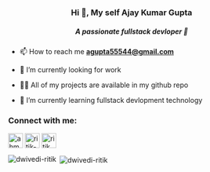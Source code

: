 <h3 align="center">Hi 👋, My self Ajay Kumar Gupta</h3>
<h5 align="center">A passionate fullstack devloper 👨‍</h5>

- 📫 How to reach me **agupta55544@gmail.com**

- 🔭 I’m currently looking for work

- 👨‍💻 All of my projects are available in my github repo
 
- 🌱 I’m currently learning fullstack devlopment technology

<h3 align="left">Connect with me:</h3>
<p align="left">
<a href="https://twitter.com/A_k_gupta555" target="blank"><img align="center" src="https://img.icons8.com/fluent/50/000000/twitter.png" alt="ahm_ritik" width="30" width="30" /></a>
<a href="https://www.linkedin.com/in/ajay-kumar-gupta-011a021b5" target="blank"><img align="center" src="https://img.icons8.com/fluent/48/000000/linkedin.png" alt="ritik-dwivedi-7899581b2"  width="30" /></a>
<a href="https://www.instagram.com/a_k_gupta555" target="blank"><img align="center" src="https://img.icons8.com/fluent/48/000000/instagram-new.png" alt="ritik_dwivedi12" width="30" /></a>
</p>

<p><img align="left" src="https://github-readme-stats-sigma-five.vercel.app/api/top-langs?username=akgupta55&theme=white&show_icons=true&locale=en&layout=compact" alt="dwivedi-ritik" /></p>

<p>&nbsp;<img align="center" src="https://github-readme-stats-sigma-five.vercel.app/api?username=akgupta55&theme=white&show_icons=true&locale=en" alt="dwivedi-ritik" /></p>
